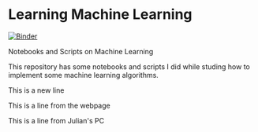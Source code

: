 # Learning Machine Learning

[![Binder](https://mybinder.org/badge_logo.svg)](https://mybinder.org/v2/gh/jmsevillam/LearningML/master)

Notebooks and Scripts on Machine Learning

This repository has some notebooks and scripts I did while studing how to implement some machine learning algorithms.

This is a new line

This is a line from the webpage

This is a line from Julian's PC
